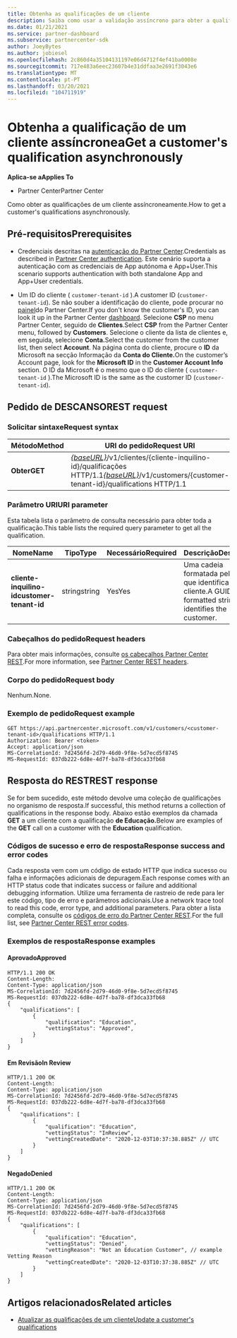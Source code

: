 ```yaml
---
title: Obtenha as qualificações de um cliente
description: Saiba como usar a validação assíncrono para obter a qualificação de um cliente através da API do Partner Center. Os parceiros podem usá-lo para validar clientes da Educação.
ms.date: 01/21/2021
ms.service: partner-dashboard
ms.subservice: partnercenter-sdk
author: JoeyBytes
ms.author: jobiesel
ms.openlocfilehash: 2c860d4a35104131197e06d4712f4ef41ba0008e
ms.sourcegitcommit: 717e483a6eec23607b4e31ddfaa3e2691f3043e6
ms.translationtype: MT
ms.contentlocale: pt-PT
ms.lasthandoff: 03/20/2021
ms.locfileid: "104711919"
---
```

# <a name="get-a-customers-qualification-asynchronously"></a><span data-ttu-id="c942b-104">Obtenha a qualificação de um cliente assíncronea</span><span class="sxs-lookup"><span data-stu-id="c942b-104">Get a customer's qualification asynchronously</span></span>

<span data-ttu-id="c942b-105">**Aplica-se a**</span><span class="sxs-lookup"><span data-stu-id="c942b-105">**Applies To**</span></span>

- <span data-ttu-id="c942b-106">Partner Center</span><span class="sxs-lookup"><span data-stu-id="c942b-106">Partner Center</span></span>

<span data-ttu-id="c942b-107">Como obter as qualificações de um cliente assíncroneamente.</span><span class="sxs-lookup"><span data-stu-id="c942b-107">How to get a customer's qualifications asynchronously.</span></span>

## <a name="prerequisites"></a><span data-ttu-id="c942b-108">Pré-requisitos</span><span class="sxs-lookup"><span data-stu-id="c942b-108">Prerequisites</span></span>

- <span data-ttu-id="c942b-109">Credenciais descritas na [autenticação do Partner Center](partner-center-authentication.md).</span><span class="sxs-lookup"><span data-stu-id="c942b-109">Credentials as described in [Partner Center authentication](partner-center-authentication.md).</span></span> <span data-ttu-id="c942b-110">Este cenário suporta a autenticação com as credenciais de App autónoma e App+User.</span><span class="sxs-lookup"><span data-stu-id="c942b-110">This scenario supports authentication with both standalone App and App+User credentials.</span></span>

- <span data-ttu-id="c942b-111">Um ID do cliente ( `customer-tenant-id` ).</span><span class="sxs-lookup"><span data-stu-id="c942b-111">A customer ID (`customer-tenant-id`).</span></span> <span data-ttu-id="c942b-112">Se não souber a identificação do cliente, pode procurar no [painel](https://partner.microsoft.com/dashboard)do Partner Center.</span><span class="sxs-lookup"><span data-stu-id="c942b-112">If you don't know the customer's ID, you can look it up in the Partner Center [dashboard](https://partner.microsoft.com/dashboard).</span></span> <span data-ttu-id="c942b-113">Selecione **CSP** no menu Partner Center, seguido de **Clientes**.</span><span class="sxs-lookup"><span data-stu-id="c942b-113">Select **CSP** from the Partner Center menu, followed by **Customers**.</span></span> <span data-ttu-id="c942b-114">Selecione o cliente da lista de clientes e, em seguida, selecione **Conta.**</span><span class="sxs-lookup"><span data-stu-id="c942b-114">Select the customer from the customer list, then select **Account**.</span></span> <span data-ttu-id="c942b-115">Na página conta do cliente, procure o **ID** da Microsoft na secção Informação da **Conta do Cliente.**</span><span class="sxs-lookup"><span data-stu-id="c942b-115">On the customer’s Account page, look for the **Microsoft ID** in the **Customer Account Info** section.</span></span> <span data-ttu-id="c942b-116">O ID da Microsoft é o mesmo que o ID do cliente ( `customer-tenant-id` ).</span><span class="sxs-lookup"><span data-stu-id="c942b-116">The Microsoft ID is the same as the customer ID  (`customer-tenant-id`).</span></span>

## <a name="rest-request"></a><span data-ttu-id="c942b-117">Pedido de DESCANSO</span><span class="sxs-lookup"><span data-stu-id="c942b-117">REST request</span></span>

### <a name="request-syntax"></a><span data-ttu-id="c942b-118">Solicitar sintaxe</span><span class="sxs-lookup"><span data-stu-id="c942b-118">Request syntax</span></span>

| <span data-ttu-id="c942b-119">Método</span><span class="sxs-lookup"><span data-stu-id="c942b-119">Method</span></span>  | <span data-ttu-id="c942b-120">URI do pedido</span><span class="sxs-lookup"><span data-stu-id="c942b-120">Request URI</span></span>                                                                                          |
|---------|------------------------------------------------------------------------------------------------------|
| <span data-ttu-id="c942b-121">**Obter**</span><span class="sxs-lookup"><span data-stu-id="c942b-121">**GET**</span></span> | <span data-ttu-id="c942b-122">[*{baseURL}*](partner-center-rest-urls.md)/v1/clientes/{cliente-inquilino-id}/qualificações HTTP/1.1</span><span class="sxs-lookup"><span data-stu-id="c942b-122">[*{baseURL}*](partner-center-rest-urls.md)/v1/customers/{customer-tenant-id}/qualifications HTTP/1.1</span></span> |

### <a name="uri-parameter"></a><span data-ttu-id="c942b-123">Parâmetro URI</span><span class="sxs-lookup"><span data-stu-id="c942b-123">URI parameter</span></span>

<span data-ttu-id="c942b-124">Esta tabela lista o parâmetro de consulta necessário para obter toda a qualificação.</span><span class="sxs-lookup"><span data-stu-id="c942b-124">This table lists the required query parameter to get all the qualification.</span></span>

| <span data-ttu-id="c942b-125">Nome</span><span class="sxs-lookup"><span data-stu-id="c942b-125">Name</span></span>               | <span data-ttu-id="c942b-126">Tipo</span><span class="sxs-lookup"><span data-stu-id="c942b-126">Type</span></span>   | <span data-ttu-id="c942b-127">Necessário</span><span class="sxs-lookup"><span data-stu-id="c942b-127">Required</span></span> | <span data-ttu-id="c942b-128">Descrição</span><span class="sxs-lookup"><span data-stu-id="c942b-128">Description</span></span>                                           |
|--------------------|--------|----------|-------------------------------------------------------|
| <span data-ttu-id="c942b-129">**cliente-inquilino-id**</span><span class="sxs-lookup"><span data-stu-id="c942b-129">**customer-tenant-id**</span></span> | <span data-ttu-id="c942b-130">string</span><span class="sxs-lookup"><span data-stu-id="c942b-130">string</span></span> | <span data-ttu-id="c942b-131">Yes</span><span class="sxs-lookup"><span data-stu-id="c942b-131">Yes</span></span>      | <span data-ttu-id="c942b-132">Uma cadeia formatada pelo GUID que identifica o cliente.</span><span class="sxs-lookup"><span data-stu-id="c942b-132">A GUID-formatted string that identifies the customer.</span></span> |

### <a name="request-headers"></a><span data-ttu-id="c942b-133">Cabeçalhos do pedido</span><span class="sxs-lookup"><span data-stu-id="c942b-133">Request headers</span></span>

<span data-ttu-id="c942b-134">Para obter mais informações, consulte [os cabeçalhos Partner Center REST](headers.md).</span><span class="sxs-lookup"><span data-stu-id="c942b-134">For more information, see [Partner Center REST headers](headers.md).</span></span>

### <a name="request-body"></a><span data-ttu-id="c942b-135">Corpo do pedido</span><span class="sxs-lookup"><span data-stu-id="c942b-135">Request body</span></span>

<span data-ttu-id="c942b-136">Nenhum.</span><span class="sxs-lookup"><span data-stu-id="c942b-136">None.</span></span>

### <a name="request-example"></a><span data-ttu-id="c942b-137">Exemplo de pedido</span><span class="sxs-lookup"><span data-stu-id="c942b-137">Request example</span></span>

```http
GET https://api.partnercenter.microsoft.com/v1/customers/<customer-tenant-id>/qualifications HTTP/1.1
Authorization: Bearer <token>
Accept: application/json
MS-CorrelationId: 7d2456fd-2d79-46d0-9f8e-5d7ecd5f8745
MS-RequestId: 037db222-6d8e-4d7f-ba78-df3dca33fb68
```

## <a name="rest-response"></a><span data-ttu-id="c942b-138">Resposta do REST</span><span class="sxs-lookup"><span data-stu-id="c942b-138">REST response</span></span>

<span data-ttu-id="c942b-139">Se for bem sucedido, este método devolve uma coleção de qualificações no organismo de resposta.</span><span class="sxs-lookup"><span data-stu-id="c942b-139">If successful, this method returns a collection of qualifications in the response body.</span></span>  <span data-ttu-id="c942b-140">Abaixo estão exemplos da chamada **GET** a um cliente com a qualificação **de Educação.**</span><span class="sxs-lookup"><span data-stu-id="c942b-140">Below are examples of the **GET** call on a customer with the **Education** qualification.</span></span>

### <a name="response-success-and-error-codes"></a><span data-ttu-id="c942b-141">Códigos de sucesso e erro de resposta</span><span class="sxs-lookup"><span data-stu-id="c942b-141">Response success and error codes</span></span>

<span data-ttu-id="c942b-142">Cada resposta vem com um código de estado HTTP que indica sucesso ou falha e informações adicionais de depuragem.</span><span class="sxs-lookup"><span data-stu-id="c942b-142">Each response comes with an HTTP status code that indicates success or failure and additional debugging information.</span></span> <span data-ttu-id="c942b-143">Utilize uma ferramenta de rastreio de rede para ler este código, tipo de erro e parâmetros adicionais.</span><span class="sxs-lookup"><span data-stu-id="c942b-143">Use a network trace tool to read this code, error type, and additional parameters.</span></span> <span data-ttu-id="c942b-144">Para obter a lista completa, consulte os [códigos de erro do Partner Center REST](error-codes.md).</span><span class="sxs-lookup"><span data-stu-id="c942b-144">For the full list, see [Partner Center REST error codes](error-codes.md).</span></span>

### <a name="response-examples"></a><span data-ttu-id="c942b-145">Exemplos de resposta</span><span class="sxs-lookup"><span data-stu-id="c942b-145">Response examples</span></span>

#### <a name="approved"></a><span data-ttu-id="c942b-146">Aprovado</span><span class="sxs-lookup"><span data-stu-id="c942b-146">Approved</span></span>

```http
HTTP/1.1 200 OK
Content-Length:
Content-Type: application/json
MS-CorrelationId: 7d2456fd-2d79-46d0-9f8e-5d7ecd5f8745
MS-RequestId: 037db222-6d8e-4d7f-ba78-df3dca33fb68
{
    "qualifications": [
        {
            "qualification": "Education",
            "vettingStatus": "Approved",
        }
    ]
}

```

#### <a name="in-review"></a><span data-ttu-id="c942b-147">Em Revisão</span><span class="sxs-lookup"><span data-stu-id="c942b-147">In Review</span></span>

```http
HTTP/1.1 200 OK
Content-Length:
Content-Type: application/json
MS-CorrelationId: 7d2456fd-2d79-46d0-9f8e-5d7ecd5f8745
MS-RequestId: 037db222-6d8e-4d7f-ba78-df3dca33fb68
{
    "qualifications": [
        {
            "qualification": "Education",
            "vettingStatus": "InReview",
            "vettingCreatedDate": "2020-12-03T10:37:38.885Z" // UTC
        }
    ]
}

```

#### <a name="denied"></a><span data-ttu-id="c942b-148">Negado</span><span class="sxs-lookup"><span data-stu-id="c942b-148">Denied</span></span>

```http
HTTP/1.1 200 OK
Content-Length:
Content-Type: application/json
MS-CorrelationId: 7d2456fd-2d79-46d0-9f8e-5d7ecd5f8745
MS-RequestId: 037db222-6d8e-4d7f-ba78-df3dca33fb68
{
    "qualifications": [
        {
            "qualification": "Education",
            "vettingStatus": "Denied",
            "vettingReason": "Not an Education Customer", // example Vetting Reason
            "vettingCreatedDate": "2020-12-03T10:37:38.885Z" // UTC
        }
    ]
}

```

## <a name="related-articles"></a><span data-ttu-id="c942b-149">Artigos relacionados</span><span class="sxs-lookup"><span data-stu-id="c942b-149">Related articles</span></span>

- [<span data-ttu-id="c942b-150">Atualizar as qualificações de um cliente</span><span class="sxs-lookup"><span data-stu-id="c942b-150">Update a customer's qualifications</span></span>](./update-customer-qualification-asynchronous.md)